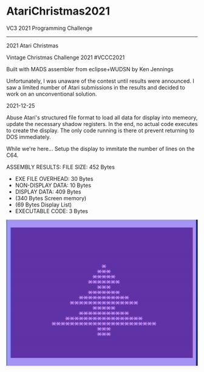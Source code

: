 # AtariChristmas2021
VC3 2021 Programming Challenge

---

2021 Atari Christmas

Vintage Christmas Challenge 2021 #VCCC2021

Built with MADS assembler from eclipse+WUDSN by Ken Jennings

Unfortunately, I was unaware of the contest until results were announced.   I saw a limited number of Atari submissions in the results and decided to work on an unconventional solution.   

2021-12-25

Abuse Atari's structured file format to load all data for display into memeory, update the necessary shadow registers. In the end, no actual code executes to create the display. The only code running is there ot prevent returning to DOS immediately.

While we're here... Setup the display to immitate the number of lines on the C64.
 
 ASSEMBLY RESULTS:
FILE SIZE:         452 Bytes
- EXE FILE OVERHEAD:  30 Bytes
- NON-DISPLAY DATA:   10 Bytes
- DISPLAY DATA:      409 Bytes
- (340 Bytes Screen memory)
- (69 Bytes Display List)
- EXECUTABLE CODE:     3 Bytes 

[![DEMO](https://raw.githubusercontent.com/kenjennings/AtariChristmas2021/master/AtariChristmas2021.png)](https://github.com/kenjennings/AtariChristmas2021/blob/main/README.md "Demo") 
